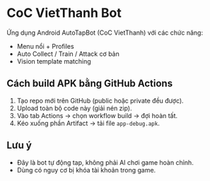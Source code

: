 # CoC VietThanh Bot

Ứng dụng Android AutoTapBot (CoC VietThanh) với các chức năng:
- Menu nổi + Profiles
- Auto Collect / Train / Attack cơ bản
- Vision template matching

## Cách build APK bằng GitHub Actions
1. Tạo repo mới trên GitHub (public hoặc private đều được).
2. Upload toàn bộ code này (giải nén zip).
3. Vào tab Actions -> chọn workflow build -> đợi hoàn tất.
4. Kéo xuống phần Artifact -> tải file `app-debug.apk`.

## Lưu ý
- Đây là bot tự động tap, không phải AI chơi game hoàn chỉnh.
- Dùng có nguy cơ bị khóa tài khoản trong game.
